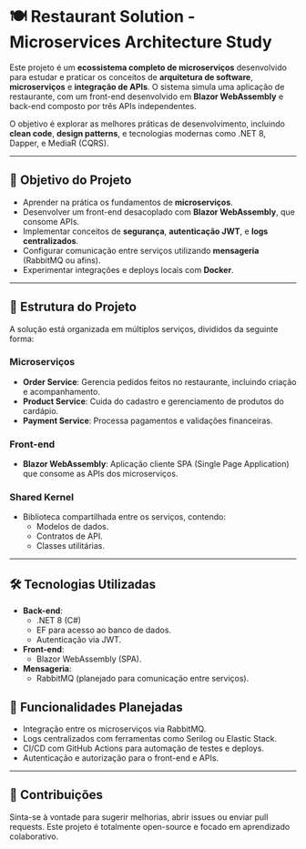 # 🍽️ **Restaurant Solution - Microservices Architecture Study**

Este projeto é um **ecossistema completo de microserviços** desenvolvido para estudar e praticar os conceitos de **arquitetura de software**, **microserviços** e **integração de APIs**. O sistema simula uma aplicação de restaurante, com um front-end desenvolvido em **Blazor WebAssembly** e back-end composto por três APIs independentes.

O objetivo é explorar as melhores práticas de desenvolvimento, incluindo **clean code**, **design patterns**, e tecnologias modernas como .NET 8, Dapper, e MediaR (CQRS).

---

## 🎯 **Objetivo do Projeto**
- Aprender na prática os fundamentos de **microserviços**.
- Desenvolver um front-end desacoplado com **Blazor WebAssembly**, que consome APIs.
- Implementar conceitos de **segurança**, **autenticação JWT**, e **logs centralizados**.
- Configurar comunicação entre serviços utilizando **mensageria** (RabbitMQ ou afins).
- Experimentar integrações e deploys locais com **Docker**.

---

## 📂 **Estrutura do Projeto**
A solução está organizada em múltiplos serviços, divididos da seguinte forma:

### **Microserviços**
- **Order Service**: Gerencia pedidos feitos no restaurante, incluindo criação e acompanhamento.
- **Product Service**: Cuida do cadastro e gerenciamento de produtos do cardápio.
- **Payment Service**: Processa pagamentos e validações financeiras.

### **Front-end**
- **Blazor WebAssembly**: Aplicação cliente SPA (Single Page Application) que consome as APIs dos microserviços.

### **Shared Kernel**
- Biblioteca compartilhada entre os serviços, contendo:
  - Modelos de dados.
  - Contratos de API.
  - Classes utilitárias.

---

## 🛠️ **Tecnologias Utilizadas**
- **Back-end**:
  - .NET 8 (C#)
  - EF para acesso ao banco de dados.
  - Autenticação via JWT.
- **Front-end**:
  - Blazor WebAssembly (SPA).
- **Mensageria**:
  - RabbitMQ (planejado para comunicação entre serviços).


## 📝 **Funcionalidades Planejadas**
- Integração entre os microserviços via RabbitMQ.
- Logs centralizados com ferramentas como Serilog ou Elastic Stack.
- CI/CD com GitHub Actions para automação de testes e deploys.
- Autenticação e autorização para o front-end e APIs.

---

## 📌 **Contribuições**
Sinta-se à vontade para sugerir melhorias, abrir issues ou enviar pull requests. Este projeto é totalmente open-source e focado em aprendizado colaborativo.
